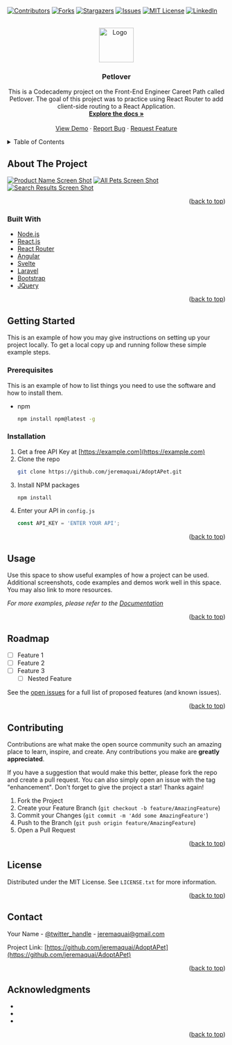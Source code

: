 <div id="top"></div>

[![Contributors][contributors-shield]][contributors-url]
[![Forks][forks-shield]][forks-url]
[![Stargazers][stars-shield]][stars-url]
[![Issues][issues-shield]][issues-url]
[![MIT License][license-shield]][license-url]
[![LinkedIn][linkedin-shield]][linkedin-url]



<!-- PROJECT LOGO -->
<br />
<div align="center">
  <a href="https://github.com/jeremaquai/AdoptAPet">
    <img src="src/assets/logo.svg" alt="Logo" width="80" height="80">
  </a>

<h3 align="center">Petlover</h3>

  <p align="center">
    This is a Codecademy project on the Front-End Engineer Careet Path called Petlover.  The goal of this project was to practice using React Router to add client-side routing to a React Application.
    <br />
    <a href="https://github.com/jeremaquai/AdoptAPet"><strong>Explore the docs »</strong></a>
    <br />
    <br />
    <a href="https://github.com/jeremaquai/AdoptAPet">View Demo</a>
    ·
    <a href="https://github.com/jeremaquai/AdoptAPet/issues">Report Bug</a>
    ·
    <a href="https://github.com/jeremaquai/AdoptAPet/issues">Request Feature</a>
  </p>
</div>



<!-- TABLE OF CONTENTS -->
<details>
  <summary>Table of Contents</summary>
  <ol>
    <li>
      <a href="#about-the-project">About The Project</a>
      <ul>
        <li><a href="#built-with">Built With</a></li>
      </ul>
    </li>
    <li>
      <a href="#getting-started">Getting Started</a>
      <ul>
        <li><a href="#prerequisites">Prerequisites</a></li>
        <li><a href="#installation">Installation</a></li>
      </ul>
    </li>
    <li><a href="#usage">Usage</a></li>
    <li><a href="#roadmap">Roadmap</a></li>
    <li><a href="#contributing">Contributing</a></li>
    <li><a href="#license">License</a></li>
    <li><a href="#contact">Contact</a></li>
    <li><a href="#acknowledgments">Acknowledgments</a></li>
  </ol>
</details>



<!-- ABOUT THE PROJECT -->
## About The Project

[![Product Name Screen Shot][product-screenshot]]()
[![All Pets Screen Shot][pets-screenshot]]()
[![Search Results Screen Shot][search-screenshot]]()



<p align="right">(<a href="#top">back to top</a>)</p>



### Built With

* [Node.js](https://nodejs.org/en/)
* [React.js](https://reactjs.org/)
* [React Router](https://reactrouter.com/en/main)
* [Angular](https://angular.io/)
* [Svelte](https://svelte.dev/)
* [Laravel](https://laravel.com)
* [Bootstrap](https://getbootstrap.com)
* [JQuery](https://jquery.com)

<p align="right">(<a href="#top">back to top</a>)</p>



<!-- GETTING STARTED -->
## Getting Started

This is an example of how you may give instructions on setting up your project locally.
To get a local copy up and running follow these simple example steps.

### Prerequisites

This is an example of how to list things you need to use the software and how to install them.
* npm
  ```sh
  npm install npm@latest -g
  ```

### Installation

1. Get a free API Key at [https://example.com](https://example.com)
2. Clone the repo
   ```sh
   git clone https://github.com/jeremaquai/AdoptAPet.git
   ```
3. Install NPM packages
   ```sh
   npm install
   ```
4. Enter your API in `config.js`
   ```js
   const API_KEY = 'ENTER YOUR API';
   ```

<p align="right">(<a href="#top">back to top</a>)</p>



<!-- USAGE EXAMPLES -->
## Usage

Use this space to show useful examples of how a project can be used. Additional screenshots, code examples and demos work well in this space. You may also link to more resources.

_For more examples, please refer to the [Documentation](https://example.com)_

<p align="right">(<a href="#top">back to top</a>)</p>



<!-- ROADMAP -->
## Roadmap

- [ ] Feature 1
- [ ] Feature 2
- [ ] Feature 3
    - [ ] Nested Feature

See the [open issues](https://github.com/jeremaquai/AdoptAPet/issues) for a full list of proposed features (and known issues).

<p align="right">(<a href="#top">back to top</a>)</p>



<!-- CONTRIBUTING -->
## Contributing

Contributions are what make the open source community such an amazing place to learn, inspire, and create. Any contributions you make are **greatly appreciated**.

If you have a suggestion that would make this better, please fork the repo and create a pull request. You can also simply open an issue with the tag "enhancement".
Don't forget to give the project a star! Thanks again!

1. Fork the Project
2. Create your Feature Branch (`git checkout -b feature/AmazingFeature`)
3. Commit your Changes (`git commit -m 'Add some AmazingFeature'`)
4. Push to the Branch (`git push origin feature/AmazingFeature`)
5. Open a Pull Request

<p align="right">(<a href="#top">back to top</a>)</p>



<!-- LICENSE -->
## License

Distributed under the MIT License. See `LICENSE.txt` for more information.

<p align="right">(<a href="#top">back to top</a>)</p>



<!-- CONTACT -->
## Contact

Your Name - [@twitter_handle](https://twitter.com/twitter_handle) - jeremaquai@gmail.com

Project Link: [https://github.com/jeremaquai/AdoptAPet](https://github.com/jeremaquai/AdoptAPet)

<p align="right">(<a href="#top">back to top</a>)</p>



<!-- ACKNOWLEDGMENTS -->
## Acknowledgments

* []()
* []()
* []()

<p align="right">(<a href="#top">back to top</a>)</p>



<!-- MARKDOWN LINKS & IMAGES -->
<!-- https://www.markdownguide.org/basic-syntax/#reference-style-links -->
[contributors-shield]: https://img.shields.io/github/contributors/jeremaquai/AdoptAPet.svg?style=for-the-badge
[contributors-url]: https://github.com/jeremaquai/AdoptAPet/graphs/contributors
[forks-shield]: https://img.shields.io/github/forks/jeremaquai/AdoptAPet.svg?style=for-the-badge
[forks-url]: https://github.com/jeremaquai/AdoptAPet/network/members
[stars-shield]: https://img.shields.io/github/stars/jeremaquai/AdoptAPet.svg?style=for-the-badge
[stars-url]: https://github.com/jeremaquai/AdoptAPet/stargazers
[issues-shield]: https://img.shields.io/github/issues/jeremaquai/AdoptAPet.svg?style=for-the-badge
[issues-url]: https://github.com/jeremaquai/AdoptAPet/issues
[license-shield]: https://img.shields.io/github/license/jeremaquai/AdoptAPet.svg?style=for-the-badge
[license-url]: https://github.com/jeremaquai/AdoptAPet/blob/master/LICENSE.txt
[linkedin-shield]: https://img.shields.io/badge/-LinkedIn-black.svg?style=for-the-badge&logo=linkedin&colorB=555
[linkedin-url]: https://linkedin.com/in/jeremiah-sparks-0ba36a239
[product-screenshot]: src/assets/petloverScreenShot.png
[pets-screenshot]: src/assets/petsScreenShot.png
[search-screenshot]: src/assets/searchScreenShot.png 
